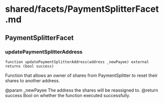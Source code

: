 # shared/facets/PaymentSplitterFacet.md

## PaymentSplitterFacet

### updatePaymentSplitterAddress

```solidity
function updatePaymentSplitterAddress(address _newPayee) external returns (bool success)
```

Function that allows an owner of shares from PaymentSplitter to reset their shares to another address.

@param \_newPayee The address the shares will be reassigned to. @return success Bool on whether the function executed
successfully.
